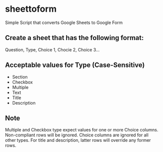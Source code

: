 # sheettoform
Simple Script that converts Google Sheets to Google Form


## Create a sheet that has the following format:
Question, Type, Choice 1, Chocie 2, Choice 3...

## Acceptable values for Type (Case-Sensitive)
- Section
- Checkbox
- Multiple
- Text
- Title
- Description

## Note
Multiple and Checkbox type expect values for one or more Choice columns. Non-compliant rows will be ignored. Choice columns are ignored for all other types. For title and description, latter rows will override any former rows.

